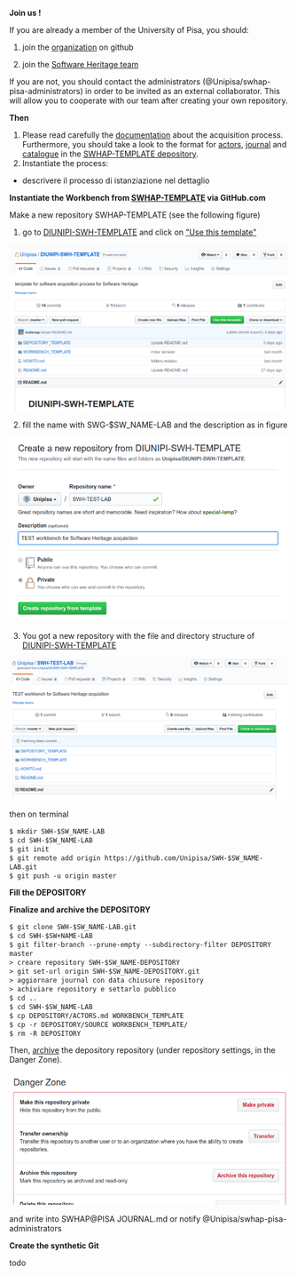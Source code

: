 **Join us !**

If you are already a member of the University of Pisa, you should:

1. join the [organization](https://github.com/orgs/Unipisa) on github

2. join the [Software Heritage team](https://github.com/orgs/Unipisa/teams/software-heritage)

If you are not, you should contact the administrators (@Unipisa/swhap-pisa-administrators) in order to be invited as an external collaborator. This will allow you to cooperate with our team after creating your own repository.

**Then**

1. Please read carefully the [documentation](THE_PROCESS.md) about the acquisition process. Furthermore, you should take a look to the format for [actors](https://github.com/Unipisa/SWHAP-TEMPLATE/blob/master/DEPOSITORY/ACTORS.md), [journal](https://github.com/Unipisa/SWHAP-TEMPLATE/blob/master/DEPOSITORY/JOURNAL.md) and [catalogue](https://github.com/Unipisa/SWHAP-TEMPLATE/blob/master/DEPOSITORY/CATALOGUE.md) in the [SWHAP-TEMPLATE depository](https://github.com/Unipisa/SWHAP-TEMPLATE/tree/master/DEPOSITORY).
2. Instantiate the process:
  * descrivere il processo di istanziazione nel dettaglio


**Instantiate the Workbench from [SWHAP-TEMPLATE](https://github.com/Unipisa/SWHAP-TEMPLATE) via GitHub.com**

Make a new repository SWHAP-TEMPLATE (see the following figure)

   1. go to [DIUNIPI-SWH-TEMPLATE](https://github.com/Unipisa/SWHAP-TEMPLATE) and click on ["Use this template"](https://github.com/Unipisa/SWHAP-TEMPLATE/generate)

![create LAB repository from template](./IMAGES/template_repository_lab-1.png)

   2. fill the name with SWG-$SW_NAME-LAB and the description as in figure

![create LAB repository from template](./IMAGES/template_repository_lab-2.png)

   3. You got a new repository with the file and directory structure of [DIUNIPI-SWH-TEMPLATE](https://github.com/Unipisa/SWHAP-TEMPLATE)

![create LAB repository from template](./IMAGES/template_repository_lab-3.png)



then on terminal

~~~
$ mkdir SWH-$SW_NAME-LAB
$ cd SWH-$SW_NAME-LAB
$ git init
$ git remote add origin https://github.com/Unipisa/SWH-$SW_NAME-LAB.git
$ git push -u origin master
~~~

**Fill the DEPOSITORY**

**Finalize and archive the DEPOSITORY**

~~~
$ git clone SWH-$SW_NAME-LAB.git
$ cd SWH-$SW+NAME-LAB
$ git filter-branch --prune-empty --subdirectory-filter DEPOSITORY master
> creare repository SWH-$SW_NAME-DEPOSITORY
> git set-url origin SWH-$SW_NAME-DEPOSITORY.git
> aggiornare journal con data chiusure repository
> achiviare repository e settarlo pubblico
$ cd ..
$ cd SWH-$SW_NAME-LAB
$ cp DEPOSITORY/ACTORS.md WORKBENCH_TEMPLATE   
$ cp -r DEPOSITORY/SOURCE WORKBENCH_TEMPLATE/  
$ rm -R DEPOSITORY
~~~

Then, [archive](<https://help.github.com/en/articles/archiving-repositories>) the depository repository (under repository settings, in the Danger Zone).

![archive](./IMAGES/archive_repository.png)

and write into SWHAP@PISA JOURNAL.md or notify @Unipisa/swhap-pisa-administrators  

**Create the synthetic Git**

todo
